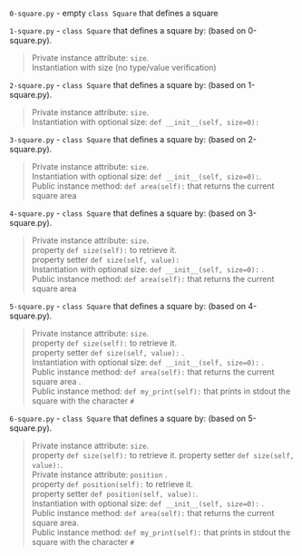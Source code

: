 `0-square.py` - empty `class Square` that defines a square

`1-square.py` -  `class Square` that defines a square by: (based on 0-square.py).
> Private instance attribute: `size`.\
> Instantiation with size (no type/value verification)

`2-square.py` - `class Square` that defines a square by: (based on 1-square.py).
> Private instance attribute: `size`. \
> Instantiation with optional size: `def __init__(self, size=0):` 

`3-square.py` - `class Square` that defines a square by: (based on 2-square.py). 
> Private instance attribute: `size`. \
> Instantiation with optional size: `def __init__(self, size=0):`. \
> Public instance method: `def area(self):` that returns the current square area 

`4-square.py` - `class Square` that defines a square by: (based on 3-square.py). 
> Private instance attribute: `size`. \
> property `def size(self):` to retrieve it. \
> property setter `def size(self, value):` \
> Instantiation with optional size: `def __init__(self, size=0):` . \
> Public instance method: `def area(self):` that returns the current square area 

`5-square.py` - `class Square` that defines a square by: (based on 4-square.py). 
> Private instance attribute: `size`. \
> property `def size(self):` to retrieve it. \
> property setter `def size(self, value):` .\
> Instantiation with optional size: `def __init__(self, size=0):` . \
> Public instance method: `def area(self):` that returns the current square area .\
> Public instance method: `def my_print(self):` that prints in stdout the square with the character `#` 

`6-square.py` - `class Square` that defines a square by: (based on 5-square.py). 
> Private instance attribute: `size`. \
> property `def size(self):` to retrieve it. property setter `def size(self, value):`. \
> Private instance attribute: `position` .\
> property `def position(self):` to retrieve it. \
> property setter `def position(self, value):`. \
> Instantiation with optional size: `def __init__(self, size=0):` . \
> Public instance method: `def area(self):` that returns the current square area. \
> Public instance method: `def my_print(self):` that prints in stdout the square with the character `#`

